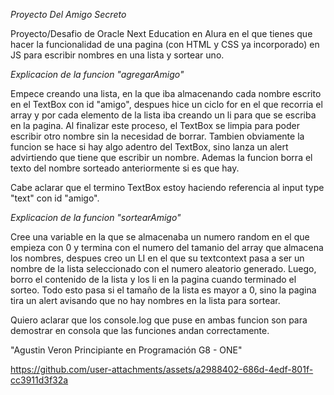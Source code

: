 <em> Proyecto Del Amigo Secreto </em>

Proyecto/Desafio de Oracle Next Education en Alura en el que tienes que hacer la funcionalidad de una pagina (con HTML y CSS ya incorporado) en JS para escribir nombres en una lista y sortear uno. 


<em> Explicacion de la funcion "agregarAmigo"</em>

Empece creando una lista, en la que iba almacenando cada nombre escrito en el TextBox con id "amigo", despues hice un ciclo for en el que recorria el array y por cada elemento de la lista iba creando un li para que se escriba en la pagina. Al finalizar este proceso, el TextBox se limpia para poder escribir otro nombre sin la necesidad de borrar. Tambien obviamente la funcion se hace si hay algo adentro del TextBox, sino lanza un alert advirtiendo que tiene que escribir un nombre. Ademas la funcion borra el texto del nombre sorteado anteriormente si es que hay.

 Cabe aclarar que el termino TextBox estoy haciendo referencia al input type "text" con id "amigo".

<em> Explicacion de la funcion "sortearAmigo"</em>

Cree una variable en la que se almacenaba un numero random en el que empieza con 0 y termina con el numero del tamanio del array que almacena los nombres, despues creo un LI en el que su textcontext pasa a ser un nombre de la lista seleccionado con el numero aleatorio generado. Luego, borro el contenido de la lista y los li en la pagina cuando terminado el sorteo. Todo esto pasa si el tamaño de la lista es mayor a 0, sino la pagina tira un alert avisando que no hay nombres en la lista para sortear.

Quiero aclarar que los console.log que puse en ambas funcion son para demostrar en consola que las funciones andan correctamente.


"Agustin Veron Principiante en Programación G8 - ONE"



https://github.com/user-attachments/assets/a2988402-686d-4edf-801f-cc3911d3f32a

